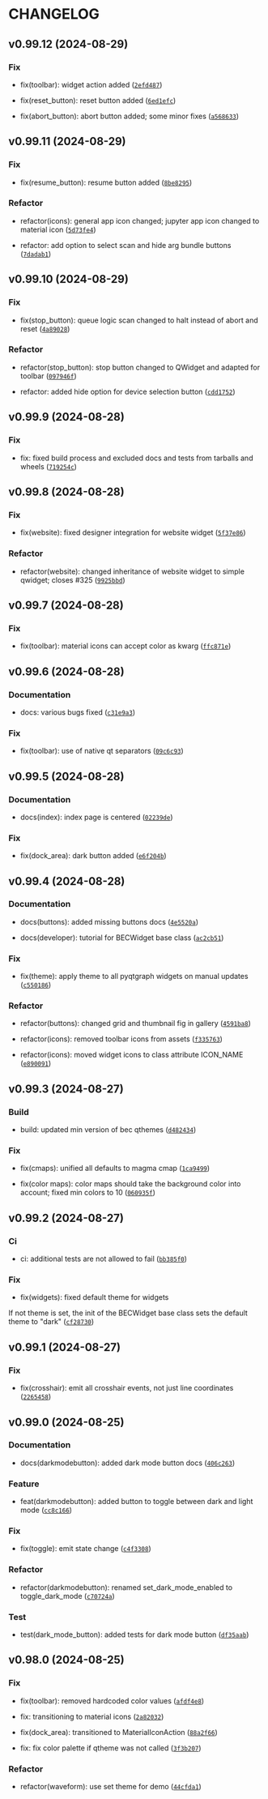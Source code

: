 # CHANGELOG

## v0.99.12 (2024-08-29)

### Fix

* fix(toolbar): widget action added ([`2efd487`](https://gitlab.psi.ch/bec/bec_widgets/-/commit/2efd48736cbe04e84533f7933c552ea8274e2162))

* fix(reset_button): reset button added ([`6ed1efc`](https://gitlab.psi.ch/bec/bec_widgets/-/commit/6ed1efc6af193908f70aa37fb73157d2ca6a62f4))

* fix(abort_button): abort button added; some minor fixes ([`a568633`](https://gitlab.psi.ch/bec/bec_widgets/-/commit/a568633c3206a8c26069d140f2d9a548bf4124b0))

## v0.99.11 (2024-08-29)

### Fix

* fix(resume_button): resume button added ([`8be8295`](https://gitlab.psi.ch/bec/bec_widgets/-/commit/8be8295b2b38f36da210ab36c5da6d0a00e330cc))

### Refactor

* refactor(icons): general app icon changed; jupyter app icon changed to material icon ([`5d73fe4`](https://gitlab.psi.ch/bec/bec_widgets/-/commit/5d73fe455a568ad40a9fadc5ce6e249d782ad20d))

* refactor: add option to select scan and hide arg bundle buttons ([`7dadab1`](https://gitlab.psi.ch/bec/bec_widgets/-/commit/7dadab1f14aa41876ad39e8cdc7f7732248cc643))

## v0.99.10 (2024-08-29)

### Fix

* fix(stop_button): queue logic scan changed to halt instead of abort and reset ([`4a89028`](https://gitlab.psi.ch/bec/bec_widgets/-/commit/4a890281f7eaef02d0ec9f4c5bf080be11fe0fe3))

### Refactor

* refactor(stop_button): stop button changed to QWidget and adapted for toolbar ([`097946f`](https://gitlab.psi.ch/bec/bec_widgets/-/commit/097946fd688b8faf770e7cc0e689ea668206bc7a))

* refactor: added hide option for device selection button ([`cdd1752`](https://gitlab.psi.ch/bec/bec_widgets/-/commit/cdd175207e922904b2efbb2d9ecf7c556c617f2e))

## v0.99.9 (2024-08-28)

### Fix

* fix: fixed build process and excluded docs and tests from tarballs and wheels ([`719254c`](https://gitlab.psi.ch/bec/bec_widgets/-/commit/719254cf0a48e1fc4bd541edba239570778bcfea))

## v0.99.8 (2024-08-28)

### Fix

* fix(website): fixed designer integration for website widget ([`5f37e86`](https://gitlab.psi.ch/bec/bec_widgets/-/commit/5f37e862c95ac7173b6918ad39bcaef938dad698))

### Refactor

* refactor(website): changed inheritance of website widget to simple qwidget; closes #325 ([`9925bbd`](https://gitlab.psi.ch/bec/bec_widgets/-/commit/9925bbdb48b55eacbbce9fd6a1555a21b84221f9))

## v0.99.7 (2024-08-28)

### Fix

* fix(toolbar): material icons can accept color as kwarg ([`ffc871e`](https://gitlab.psi.ch/bec/bec_widgets/-/commit/ffc871ebbd3b68abc3e151bb8f5849e6c50e775e))

## v0.99.6 (2024-08-28)

### Documentation

* docs: various bugs fixed ([`c31e9a3`](https://gitlab.psi.ch/bec/bec_widgets/-/commit/c31e9a3aff3ee8e984674dee0965ee7f1b6e2b8f))

### Fix

* fix(toolbar): use of native qt separators ([`09c6c93`](https://gitlab.psi.ch/bec/bec_widgets/-/commit/09c6c93c397ce4a21c293f6c79106c74b2db65ca))

## v0.99.5 (2024-08-28)

### Documentation

* docs(index): index page is centered ([`02239de`](https://gitlab.psi.ch/bec/bec_widgets/-/commit/02239de0a36fcd6cbf97990b0dec1ddf7ecf6ba6))

### Fix

* fix(dock_area): dark button added ([`e6f204b`](https://gitlab.psi.ch/bec/bec_widgets/-/commit/e6f204b6aa295747a68769f43af2e549149b401a))

## v0.99.4 (2024-08-28)

### Documentation

* docs(buttons): added missing buttons docs ([`4e5520a`](https://gitlab.psi.ch/bec/bec_widgets/-/commit/4e5520aee2115d2fc0cebb3865433478a5ec8253))

* docs(developer): tutorial for BECWidget base class ([`ac2cb51`](https://gitlab.psi.ch/bec/bec_widgets/-/commit/ac2cb5197deef4d51e26ee5beb070eba3ffc210d))

### Fix

* fix(theme): apply theme to all pyqtgraph widgets on manual updates ([`c550186`](https://gitlab.psi.ch/bec/bec_widgets/-/commit/c5501860e8e07a53f4bce144d44ed39eda6290ef))

### Refactor

* refactor(buttons): changed grid and thumbnail fig in gallery ([`4591ba8`](https://gitlab.psi.ch/bec/bec_widgets/-/commit/4591ba8f73e22aba7258cad93c073f1387cb74a0))

* refactor(icons): removed toolbar icons from assets ([`f335763`](https://gitlab.psi.ch/bec/bec_widgets/-/commit/f335763280adb1d83ba31f073ce206e4cb5d15ef))

* refactor(icons): moved widget icons to class attribute ICON_NAME ([`e890091`](https://gitlab.psi.ch/bec/bec_widgets/-/commit/e890091d862e42317c7a54fc414ba37c85f268b0))

## v0.99.3 (2024-08-27)

### Build

* build: updated min version of bec qthemes ([`d482434`](https://gitlab.psi.ch/bec/bec_widgets/-/commit/d48243483ef8228cc5eb85e40a6b8f5da3b45520))

### Fix

* fix(cmaps): unified all defaults to magma cmap ([`1ca9499`](https://gitlab.psi.ch/bec/bec_widgets/-/commit/1ca9499edd334c19fe1e7aac71d3940a80a1ec95))

* fix(color maps): color maps should take the background color into account; fixed min colors to 10 ([`060935f`](https://gitlab.psi.ch/bec/bec_widgets/-/commit/060935ffc5472a958c337bf60834c5291f104ece))

## v0.99.2 (2024-08-27)

### Ci

* ci: additional tests are not allowed to fail ([`bb385f0`](https://gitlab.psi.ch/bec/bec_widgets/-/commit/bb385f07ca18904461a541b5cadde05398c84438))

### Fix

* fix(widgets): fixed default theme for widgets

If not theme is set, the init of the BECWidget base class sets the default theme to &#34;dark&#34; ([`cf28730`](https://gitlab.psi.ch/bec/bec_widgets/-/commit/cf28730515e3c2d5914e0205768734c578711e5c))

## v0.99.1 (2024-08-27)

### Fix

* fix(crosshair): emit all crosshair events, not just line coordinates ([`2265458`](https://gitlab.psi.ch/bec/bec_widgets/-/commit/2265458dcc57970db18c62619f5877d542d72e81))

## v0.99.0 (2024-08-25)

### Documentation

* docs(darkmodebutton): added dark mode button docs ([`406c263`](https://gitlab.psi.ch/bec/bec_widgets/-/commit/406c263746f0e809c1a4d98356c48f40428c23d7))

### Feature

* feat(darkmodebutton): added button to toggle between dark and light mode ([`cc8c166`](https://gitlab.psi.ch/bec/bec_widgets/-/commit/cc8c166b5c1d37e0f64c83801b2347a54a6550b6))

### Fix

* fix(toggle): emit state change ([`c4f3308`](https://gitlab.psi.ch/bec/bec_widgets/-/commit/c4f3308dc0c3e4b2064760ccd7372d71b3e49f96))

### Refactor

* refactor(darkmodebutton): renamed set_dark_mode_enabled to toggle_dark_mode ([`c70724a`](https://gitlab.psi.ch/bec/bec_widgets/-/commit/c70724a456900bcb06b040407a2c5d497e49ce77))

### Test

* test(dark_mode_button): added tests for dark mode button ([`df35aab`](https://gitlab.psi.ch/bec/bec_widgets/-/commit/df35aabff30c5d00b1c441132bd370446653741e))

## v0.98.0 (2024-08-25)

### Fix

* fix(toolbar): removed hardcoded color values ([`afdf4e8`](https://gitlab.psi.ch/bec/bec_widgets/-/commit/afdf4e8782a22566932180224fa1c924d24c810f))

* fix: transitioning to material icons ([`2a82032`](https://gitlab.psi.ch/bec/bec_widgets/-/commit/2a82032644a84e38df04e2035a6aa63f4a046360))

* fix(dock_area): transitioned to MaterialIconAction ([`88a2f66`](https://gitlab.psi.ch/bec/bec_widgets/-/commit/88a2f667588e9aeb34ae556fa327898824052bc3))

* fix: fix color palette if qtheme was not called ([`3f3b207`](https://gitlab.psi.ch/bec/bec_widgets/-/commit/3f3b207295ebd406ebaeecee465c774965161b8b))

### Refactor

* refactor(waveform): use set theme for demo ([`44cfda1`](https://gitlab.psi.ch/bec/bec_widgets/-/commit/44cfda1c07306669c9a4e09706d95e6b91dee370))
